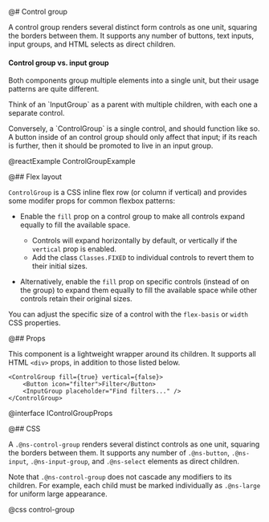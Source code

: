 @# Control group

A control group renders several distinct form controls as one unit, squaring the
borders between them. It supports any number of buttons, text inputs, input
groups, and HTML selects as direct children.

<div class="@ns-callout @ns-intent-success @ns-icon-comparison">
    <h4 class="@ns-heading">Control group vs. input group</h4>
    <p>Both components group multiple elements into a single unit, but their usage patterns are
    quite different.</p>
    <p>Think of an `InputGroup` as a parent with multiple children, with each one a separate
    control.</p>
    <p>Conversely, a `ControlGroup` is a single control, and should function like so. A
    button inside of an control group should only affect that input; if its reach is further, then it
    should be promoted to live in an input group.</p>
</div>

@reactExample ControlGroupExample

@## Flex layout

`ControlGroup` is a CSS inline flex row (or column if vertical) and provides
some modifer props for common flexbox patterns:

- Enable the `fill` prop on a control group to make all controls expand equally to
  fill the available space.
    - Controls will expand horizontally by default, or vertically if the `vertical` prop is enabled.
    - Add the class `Classes.FIXED` to individual controls to revert them to their initial sizes.

- Alternatively, enable the `fill` prop on specific controls (instead of on the
  group) to expand them equally to fill the available space while other
  controls retain their original sizes.

You can adjust the specific size of a control with the `flex-basis` or `width`
CSS properties.

@## Props

This component is a lightweight wrapper around its children. It supports all
HTML `<div>` props, in addition to those listed below.

```tsx
<ControlGroup fill={true} vertical={false}>
    <Button icon="filter">Filter</Button>
    <InputGroup placeholder="Find filters..." />
</ControlGroup>
```

@interface IControlGroupProps

@## CSS

A `.@ns-control-group` renders several distinct controls as one unit, squaring the borders between
them. It supports any number of `.@ns-button`, `.@ns-input`, `.@ns-input-group`, and `.@ns-select`
elements as direct children.

Note that `.@ns-control-group` does not cascade any modifiers to its children. For example, each
child must be marked individually as `.@ns-large` for uniform large appearance.

@css control-group

